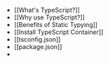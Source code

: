 - [[What's TypeScript?]]
- [[Why use TypeScript?]]
- [[Benefits of Static Typying]]
- [[Install TypeScript Container]]
- [[tsconfig.json]]
- [[package.json]]
-